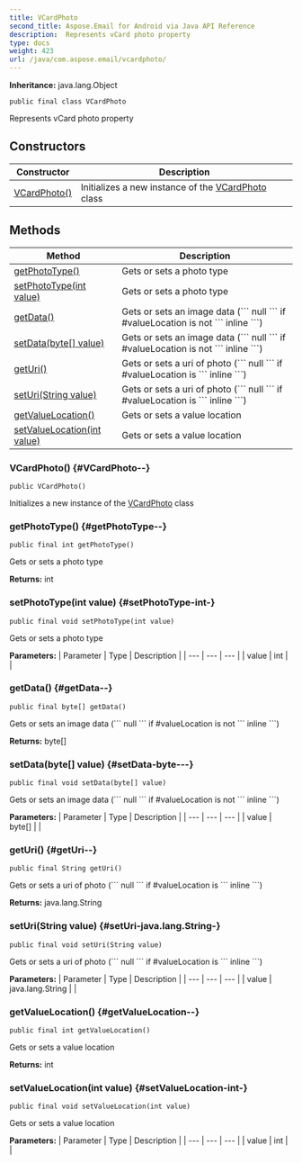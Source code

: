 ```yaml
---
title: VCardPhoto
second_title: Aspose.Email for Android via Java API Reference
description:  Represents vCard photo property
type: docs
weight: 423
url: /java/com.aspose.email/vcardphoto/
---
```

**Inheritance:**
java.lang.Object
```
public final class VCardPhoto
```

Represents vCard photo property
## Constructors

| Constructor | Description |
| --- | --- |
| [VCardPhoto()](#VCardPhoto--) | Initializes a new instance of the [VCardPhoto](../../com.aspose.email/vcardphoto) class |
## Methods

| Method | Description |
| --- | --- |
| [getPhotoType()](#getPhotoType--) | Gets or sets a photo type |
| [setPhotoType(int value)](#setPhotoType-int-) | Gets or sets a photo type |
| [getData()](#getData--) | Gets or sets an image data (\`\`\` null \`\`\` if \#valueLocation is not \`\`\` inline \`\`\`) |
| [setData(byte[] value)](#setData-byte---) | Gets or sets an image data (\`\`\` null \`\`\` if \#valueLocation is not \`\`\` inline \`\`\`) |
| [getUri()](#getUri--) | Gets or sets a uri of photo (\`\`\` null \`\`\` if \#valueLocation is \`\`\` inline \`\`\`) |
| [setUri(String value)](#setUri-java.lang.String-) | Gets or sets a uri of photo (\`\`\` null \`\`\` if \#valueLocation is \`\`\` inline \`\`\`) |
| [getValueLocation()](#getValueLocation--) | Gets or sets a value location |
| [setValueLocation(int value)](#setValueLocation-int-) | Gets or sets a value location |
### VCardPhoto() {#VCardPhoto--}
```
public VCardPhoto()
```


Initializes a new instance of the [VCardPhoto](../../com.aspose.email/vcardphoto) class

### getPhotoType() {#getPhotoType--}
```
public final int getPhotoType()
```


Gets or sets a photo type

**Returns:**
int
### setPhotoType(int value) {#setPhotoType-int-}
```
public final void setPhotoType(int value)
```


Gets or sets a photo type

**Parameters:**
| Parameter | Type | Description |
| --- | --- | --- |
| value | int |  |

### getData() {#getData--}
```
public final byte[] getData()
```


Gets or sets an image data (\`\`\` null \`\`\` if \#valueLocation is not \`\`\` inline \`\`\`)

**Returns:**
byte[]
### setData(byte[] value) {#setData-byte---}
```
public final void setData(byte[] value)
```


Gets or sets an image data (\`\`\` null \`\`\` if \#valueLocation is not \`\`\` inline \`\`\`)

**Parameters:**
| Parameter | Type | Description |
| --- | --- | --- |
| value | byte[] |  |

### getUri() {#getUri--}
```
public final String getUri()
```


Gets or sets a uri of photo (\`\`\` null \`\`\` if \#valueLocation is \`\`\` inline \`\`\`)

**Returns:**
java.lang.String
### setUri(String value) {#setUri-java.lang.String-}
```
public final void setUri(String value)
```


Gets or sets a uri of photo (\`\`\` null \`\`\` if \#valueLocation is \`\`\` inline \`\`\`)

**Parameters:**
| Parameter | Type | Description |
| --- | --- | --- |
| value | java.lang.String |  |

### getValueLocation() {#getValueLocation--}
```
public final int getValueLocation()
```


Gets or sets a value location

**Returns:**
int
### setValueLocation(int value) {#setValueLocation-int-}
```
public final void setValueLocation(int value)
```


Gets or sets a value location

**Parameters:**
| Parameter | Type | Description |
| --- | --- | --- |
| value | int |  |

